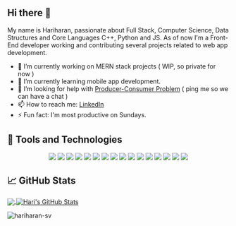 ## Hi there 👋

My name is Hariharan, passionate about Full Stack, Computer Science, Data Structures and Core Languages C++, Python and JS. As of now I'm a Front-End developer working and contributing several projects related to web app development.

- 🔭 I’m currently working on MERN stack projects ( WIP, so private for now )
- 🌱 I’m currently learning mobile app development.
- 🤔 I’m looking for help with [Producer-Consumer Problem](https://github.com/Hariharan-SV/Producer_Consumer) ( ping me so we can have a chat )
- 📫 How to reach me: [LinkedIn](https://www.linkedin.com/in/hariharan-sv/)
- ⚡ Fun fact: I'm most productive on Sundays.

## &#x1F527; Tools and Technologies

<p align="center">
<img src="https://img.shields.io/badge/c%20-%2300599C.svg?&style=for-the-badge&logo=c&logoColor=white"/>
<img src="https://img.shields.io/badge/c++%20-%2300599C.svg?&style=for-the-badge&logo=c%2B%2B&ogoColor=white"/>
<img src="https://img.shields.io/badge/python%20-%2314354C.svg?&style=for-the-badge&logo=python&logoColor=white"/>
<img src="https://img.shields.io/badge/java-%23ED8B00.svg?&style=for-the-badge&logo=java&logoColor=white"/>
<img src="https://img.shields.io/badge/go-%2300ADD8.svg?&style=for-the-badge&logo=go&logoColor=white"/>
<img src="https://img.shields.io/badge/Flutter%20-%2302569B.svg?&style=for-the-badge&logo=Flutter&logoColor=white" />
<img src="https://img.shields.io/badge/html5%20-%23E34F26.svg?&style=for-the-badge&logo=html5&logoColor=white"/>
<img src="https://img.shields.io/badge/css3%20-%231572B6.svg?&style=for-the-badge&logo=css3&logoColor=white"/>
<img src="https://img.shields.io/badge/javascript%20-%23323330.svg?&style=for-the-badge&logo=javascript&logoColor=%23F7DF1E"/>
<img src ="https://img.shields.io/badge/MongoDB-%234ea94b.svg?&style=for-the-badge&logo=mongodb&logoColor=white"/>
<img src="https://img.shields.io/badge/mysql-%2300f.svg?&style=for-the-badge&logo=mysql&logoColor=white"/>
<img src="https://img.shields.io/badge/node.js%20-%2343853D.svg?&style=for-the-badge&logo=node.js&logoColor=white"/>
<img src="https://img.shields.io/badge/express.js%20-%23404d59.svg?&style=for-the-badge"/>
<img src="https://img.shields.io/badge/flask%20-%23000.svg?&style=for-the-badge&logo=flask&logoColor=white"/>
<img src="https://img.shields.io/badge/react%20-%2320232a.svg?&style=for-the-badge&logo=react&logoColor=%2361DAFB"/>
<img src="https://img.shields.io/badge/figma%20-%23F24E1E.svg?&style=for-the-badge&logo=figma&logoColor=white"/>
</p>

## &#x1f4c8; GitHub Stats

<a href="https://github.com/Hariharan-SV/Hariharan-SV">
  <img align="center" src="https://github-readme-stats.vercel.app/api/top-langs/?username=Hariharan-SV&hide=css&title_color=5853BC&text_color=3C3B3E&icon_color=5853BC&bg_color=ffffff" />
</a>
<a href="https://github.com/Hariharan-SV/Hariharan-SV">
  <img align="center" src="https://github-readme-stats.vercel.app/api?username=Hariharan-SV&show_icons=true&line_height=33&count_private=true&title_color=5853BC&text_color=3C3B3E&icon_color=5853BC&bg_color=fff" alt="Hari's GitHub Stats" />
</a>
<br>
<p align="left"> <img src="https://komarev.com/ghpvc/?username=hariharan-sv" alt="hariharan-sv" /> </p>
<!--
**Hariharan-SV/Hariharan-SV** is a ✨ _special_ ✨ repository because its `README.md` (this file) appears on your GitHub profile.

Here are some ideas to get you started:

- 🔭 I’m currently working on ...
- 🌱 I’m currently learning 
- 👯 I’m looking to collaborate on projects.
- 🤔 I’m looking for help with ...
- 💬 Ask me about ...
- 📫 How to reach me: ...
- 😄 Pronouns: ...
- ⚡ Fun fact: ...
-->
